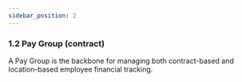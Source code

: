 ```yaml
---
sidebar_position: 2
---
```


### 1.2 Pay Group (contract)

A Pay Group is the backbone for managing both contract-based and location-based employee financial tracking.